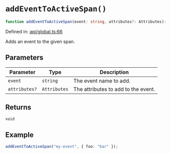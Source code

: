 # `addEventToActiveSpan()`

```ts
function addEventToActiveSpan(event: string, attributes?: Attributes): void;
```

Defined in: [api/global.ts:66](https://github.com/adobe/commerce-integration-starter-kit/blob/6d4d9f7c629d2abc0e81fce4567de926c2bddb60/packages/aio-lib-telemetry/source/api/global.ts#L66)

Adds an event to the given span.

## Parameters

| Parameter     | Type         | Description                         |
| ------------- | ------------ | ----------------------------------- |
| `event`       | `string`     | The event name to add.              |
| `attributes?` | `Attributes` | The attributes to add to the event. |

## Returns

`void`

## Example

```ts
addEventToActiveSpan("my-event", { foo: "bar" });
```
